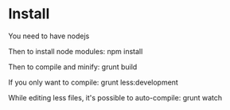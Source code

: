 Install
=======

You need to have nodejs

Then to install node modules:
npm install

Then to compile and minify:
grunt build

If you only want to compile:
grunt less:development

While editing less files, it's possible to auto-compile:
grunt watch
